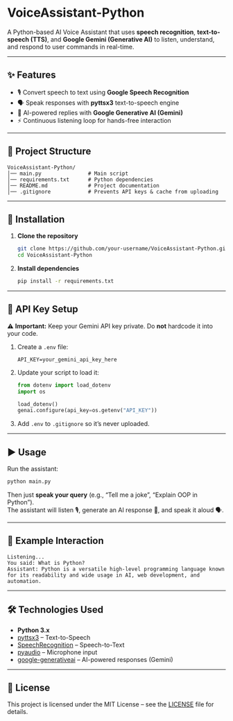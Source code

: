# VoiceAssistant-Python

A Python-based AI Voice Assistant that uses **speech recognition**, **text-to-speech (TTS)**, and **Google Gemini (Generative AI)** to listen, understand, and respond to user commands in real-time.

---

## ✨ Features
- 🎙️ Convert speech to text using **Google Speech Recognition**  
- 🗣️ Speak responses with **pyttsx3** text-to-speech engine  
- 🤖 AI-powered replies with **Google Generative AI (Gemini)**  
- ⚡ Continuous listening loop for hands-free interaction  

---

## 📂 Project Structure
```
VoiceAssistant-Python/
│── main.py               # Main script
│── requirements.txt      # Python dependencies
│── README.md             # Project documentation
│── .gitignore            # Prevents API keys & cache from uploading
```

---

## 🚀 Installation

1. **Clone the repository**
   ```bash
   git clone https://github.com/your-username/VoiceAssistant-Python.git
   cd VoiceAssistant-Python
   ```

2. **Install dependencies**
   ```bash
   pip install -r requirements.txt
   ```

---

## 🔑 API Key Setup

⚠️ **Important:** Keep your Gemini API key private. Do **not** hardcode it into your code.

1. Create a `.env` file:
   ```
   API_KEY=your_gemini_api_key_here
   ```

2. Update your script to load it:
   ```python
   from dotenv import load_dotenv
   import os

   load_dotenv()
   genai.configure(api_key=os.getenv("API_KEY"))
   ```

3. Add `.env` to `.gitignore` so it’s never uploaded.

---

## ▶️ Usage

Run the assistant:
```bash
python main.py
```

Then just **speak your query** (e.g., “Tell me a joke”, “Explain OOP in Python”).  
The assistant will listen 🎙️, generate an AI response 🤖, and speak it aloud 🗣️.  

---

## 📌 Example Interaction
```
Listening...
You said: What is Python?
Assistant: Python is a versatile high-level programming language known for its readability and wide usage in AI, web development, and automation.
```

---

## 🛠️ Technologies Used
- **Python 3.x**  
- [pyttsx3](https://pypi.org/project/pyttsx3/) – Text-to-Speech  
- [SpeechRecognition](https://pypi.org/project/SpeechRecognition/) – Speech-to-Text  
- [pyaudio](https://pypi.org/project/PyAudio/) – Microphone input  
- [google-generativeai](https://ai.google.dev/) – AI-powered responses (Gemini)  

---

## 📄 License
This project is licensed under the MIT License – see the [LICENSE](LICENSE) file for details.
